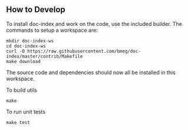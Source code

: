 

How to Develop
--------------

To install doc-index and work on the code, use the included builder. The commands
to setup a workspace are:

```
mkdir doc-index-ws
cd doc-index-ws
curl -O https://raw.githubusercontent.com/bmeg/doc-index/master/contrib/Makefile
make download
```

The source code and dependencies should now all be installed in this workspace.

To build utils
```
make
```

To run unit tests

```
make test
```